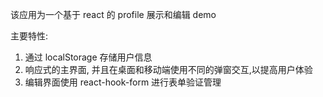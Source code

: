 该应用为一个基于 react 的 profile 展示和编辑 demo

主要特性:
1. 通过 localStorage 存储用户信息
2. 响应式的主界面, 并且在桌面和移动端使用不同的弹窗交互,以提高用户体验
3. 编辑界面使用 react-hook-form 进行表单验证管理